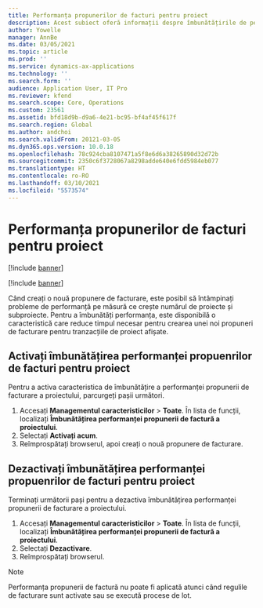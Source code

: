 ```yaml
---
title: Performanța propunerilor de facturi pentru proiect
description: Acest subiect oferă informații despre îmbunătățirile de performanță pentru propunerile de facturi ale proiectului.
author: Yowelle
manager: AnnBe
ms.date: 03/05/2021
ms.topic: article
ms.prod: ''
ms.service: dynamics-ax-applications
ms.technology: ''
ms.search.form: ''
audience: Application User, IT Pro
ms.reviewer: kfend
ms.search.scope: Core, Operations
ms.custom: 23561
ms.assetid: bfd18d9b-d9a6-4e21-bc95-bf4af45f617f
ms.search.region: Global
ms.author: andchoi
ms.search.validFrom: 20121-03-05
ms.dyn365.ops.version: 10.0.18
ms.openlocfilehash: 78c924cba8107471a5f8e6d6a38265890d32d72b
ms.sourcegitcommit: 2350c6f3728067a8298adde640e6fdd5984eb077
ms.translationtype: HT
ms.contentlocale: ro-RO
ms.lasthandoff: 03/10/2021
ms.locfileid: "5573574"
---
```

# <a name="project-invoice-proposal-performance"></a>Performanța propunerilor de facturi pentru proiect

[!include [banner](../includes/banner.md)]

[!include [banner](../includes/preview-banner.md)]

Când creați o nouă propunere de facturare, este posibil să întâmpinați probleme de performanță pe măsură ce crește numărul de proiecte și subproiecte. Pentru a îmbunătăți performanța, este disponibilă o caracteristică care reduce timpul necesar pentru crearea unei noi propuneri de facturare pentru tranzacțiile de proiect afișate.

## <a name="enable-project-invoice-proposal-performance-enhancement"></a>Activați îmbunătățirea performanței propuenrilor de facturi pentru proiect
Pentru a activa caracteristica de îmbunătățire a performanței propunerii de facturare a proiectului, parcurgeți pașii următori.

1.  Accesați **Managementul caracteristicilor** > **Toate**. În lista de funcții, localizați **Îmbunătățirea performanței propunerii de factură a proiectului**.
2.  Selectați **Activați acum**.
3.  Reîmprospătați browserul, apoi creați o nouă propunere de facturare.

## <a name="turn-off-project-invoice-proposal-performance-enhancement"></a>Dezactivați îmbunătățirea performanței propuenrilor de facturi pentru proiect
Terminați următorii pași pentru a dezactiva îmbunătățirea performanței propunerii de facturare a proiectului.

1.  Accesați **Managementul caracteristicilor** > **Toate**. În lista de funcții, localizați **Îmbunătățirea performanței propunerii de factură a proiectului**.
2.  Selectați **Dezactivare**.
3.  Reîmprospătați browserul.

> [!NOTE]
> Performanța propunerii de factură nu poate fi aplicată atunci când regulile de facturare sunt activate sau se execută procese de lot.
